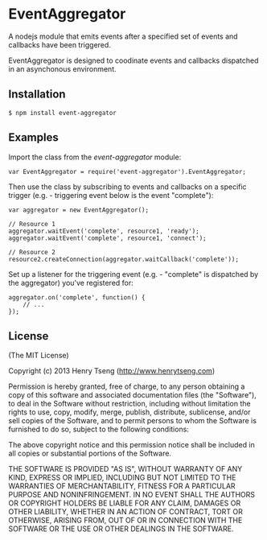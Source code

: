 EventAggregator
================

A nodejs module that emits events after a specified set of events and callbacks have been triggered.  

EventAggregator is designed to coodinate events and callbacks dispatched in an asynchonous environment.  

## Installation

	$ npm install event-aggregator
    
## Examples

Import the class from the *event-aggregator* module:

	var EventAggregator = require('event-aggregator').EventAggregator;

Then use the class by subscribing to events and callbacks on a specific trigger (e.g. - triggering event below is the event "complete"):

	var aggregator = new EventAggregator();
	
	// Resource 1
	aggregator.waitEvent('complete', resource1, 'ready');
	aggregator.waitEvent('complete', resource1, 'connect');
	
	// Resource 2
	resource2.createConnection(aggregator.waitCallback('complete'));
	
Set up a listener for the triggering event (e.g. - "complete" is dispatched by the aggregator) you've registered for:
	
	aggregator.on('complete', function() {
		// ...
	});

## License

(The MIT License)

Copyright (c) 2013 Henry Tseng (http://www.henrytseng.com)

Permission is hereby granted, free of charge, to any person obtaining a copy of this software and associated documentation files (the "Software"), to deal in the Software without restriction, including without limitation the rights to use, copy, modify, merge, publish, distribute, sublicense, and/or sell copies of the Software, and to permit persons to whom the Software is furnished to do so, subject to the following conditions:

The above copyright notice and this permission notice shall be included in all copies or substantial portions of the Software.

THE SOFTWARE IS PROVIDED "AS IS", WITHOUT WARRANTY OF ANY KIND, EXPRESS OR IMPLIED, INCLUDING BUT NOT LIMITED TO THE WARRANTIES OF MERCHANTABILITY, FITNESS FOR A PARTICULAR PURPOSE AND NONINFRINGEMENT. IN NO EVENT SHALL THE AUTHORS OR COPYRIGHT HOLDERS BE LIABLE FOR ANY CLAIM, DAMAGES OR OTHER LIABILITY, WHETHER IN AN ACTION OF CONTRACT, TORT OR OTHERWISE, ARISING FROM, OUT OF OR IN CONNECTION WITH THE SOFTWARE OR THE USE OR OTHER DEALINGS IN THE SOFTWARE.